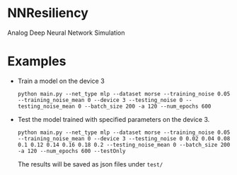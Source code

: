 # NNResiliency
Analog Deep Neural Network Simulation

# Examples

- Train a model on the device 3
  ```
  python main.py --net_type mlp --dataset morse --training_noise 0.05 --training_noise_mean 0 --device 3 --testing_noise 0 --testing_noise_mean 0 --batch_size 200 -a 120 --num_epochs 600
  ```
- Test the model trained with specified parameters on the device 3.
  ```
  python main.py --net_type mlp --dataset morse --training_noise 0.05 --training_noise_mean 0 --device 3 --testing_noise 0 0.02 0.04 0.08 0.1 0.12 0.14 0.16 0.18 0.2 --testing_noise_mean 0 --batch_size 200 -a 120 --num_epochs 600 --testOnly
  ```
  The results will be saved as json files under `test/`
